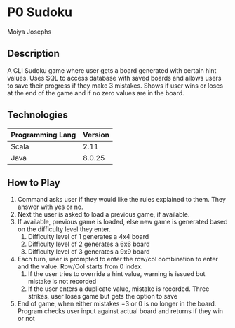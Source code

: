 # P0 Sudoku
Moiya Josephs

## Description
A CLI Sudoku game where user gets a board generated with certain hint values.
Uses SQL to access database with saved boards and allows users to save their progress if they make 3 mistakes.
Shows if user wins or loses at the end of the game and if no zero values are in the board.

## Technologies
| Programming Lang | Version|
| ---------------- | -------|
| Scala| 2.11  |
|Java | 8.0.25|

## How to Play
1) Command asks user if they would like the rules explained to them. They answer with yes or no.
2) Next the user is asked to load a previous game, if available.
3) If available, previous game is loaded, else new game is generated based on the difficulty level they enter.
   1) Difficulty level of 1 generates a 4x4 board
   2) Difficulty level of 2 generates a 6x6 board
   3) Difficulty level of 3 generates a 9x9 board
4) Each turn, user is prompted to enter the row/col combination to enter and the value. Row/Col starts from 0 index.
   1) If the user tries to override a hint value, warning is issued but mistake is not recorded
   2) If the user enters a duplicate value, mistake is recorded. Three strikes, user loses game but gets the option to save
5) End of game, when either mistakes =3 or 0 is no longer in the board. Program checks user input against actual board and returns if they win or not


